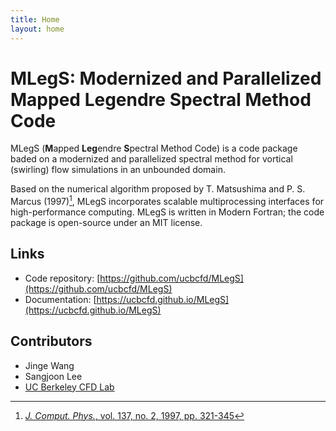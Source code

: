 ```yaml
---
title: Home
layout: home
---
```


# **MLegS**: Modernized and Parallelized **M**apped **Leg**endre **S**pectral Method Code
MLegS (**M**apped **Leg**endre **S**pectral Method Code) is a code package baded on a modernized and parallelized spectral method for vortical (swirling) flow simulations in an unbounded domain.

Based on the numerical algorithm proposed by T. Matsushima and P. S. Marcus (1997)[^1], MLegS incorporates scalable multiprocessing interfaces for high-performance computing. MLegS is written in Modern Fortran; the code package is open-source under an MIT license.

## Links
- Code repository: [https://github.com/ucbcfd/MLegS](https://github.com/ucbcfd/MLegS)
- Documentation: [https://ucbcfd.github.io/MLegS](https://ucbcfd.github.io/MLegS)


## Contributors
- Jinge Wang
- Sangjoon Lee
- [UC Berkeley CFD Lab](https://cfd.me.berkeley.edu)

[^1]: [*J. Comput. Phys.*, vol. 137, no. 2, 1997, pp. 321-345](https://doi.org/10.1006/jcph.1997.5804)